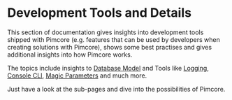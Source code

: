 # Development Tools and Details

This section of documentation gives insights into development tools shipped with Pimcore (e.g. features
that can be used by developers when creating solutions with Pimcore), shows some best practises 
and gives additional insights into how Pimcore works. 

The topics include insights to 
[Database Model](./05_Database_Model.md) 
and Tools like [Logging](./07_Logging.md), [Console CLI](./11_Console_CLI.md), [Magic Parameters](./15_Magic_Parameters.md)
and much more. 

Just have a look at the sub-pages and dive into the possibilities of Pimcore.
